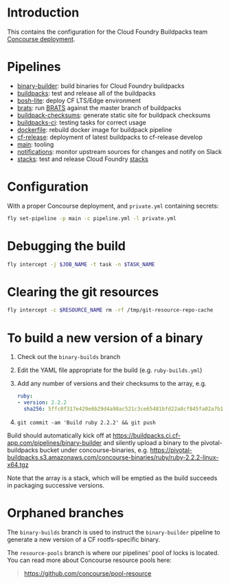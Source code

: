 # Introduction

This contains the configuration for the Cloud Foundry Buildpacks team [Concourse deployment](https://buildpacks.ci.cf-app.com/).

# Pipelines

* [binary-builder](pipelines/binary-builder.yml): build binaries for Cloud Foundry buildpacks
* [buildpacks](pipelines/templates/buildpack.yml): test and release all of the buildpacks
* [bosh-lite](pipelines/templates/bosh-lite.yml): deploy CF LTS/Edge environment
* [brats](pipelines/brats.yml): run [BRATS](https://github.com/cloudfoundry/brats) against the master branch of buildpacks
* [buildpack-checksums](pipelines/buildpack-checksums.yml): generate static site for buildpack checksums
* [buildpacks-ci](pipelines/buildpacks-ci.yml): testing tasks for correct usage
* [dockerfile](pipelines/dockerfile.yml): rebuild docker image for buildpack
	pipeline
* [cf-release](pipelines/cf-release.yml): deployment of latest buildpacks to
	cf-release develop
* [main](pipelines/main.yml): tooling
* [notifications](pipelines/notifications.yml): monitor upstream sources for
	changes and notify on Slack
* [stacks](pipelines/stacks.yml): test and release Cloud Foundry [stacks](https://github.com/cloudfoundry/stacks)

# Configuration

With a proper Concourse deployment, and `private.yml` containing secrets:

```sh
fly set-pipeline -p main -c pipeline.yml -l private.yml
```

# Debugging the build

```sh
fly intercept -j $JOB_NAME -t task -n $TASK_NAME
```

# Clearing the git resources

```sh
fly intercept -c $RESOURCE_NAME rm -rf /tmp/git-resource-repo-cache
```

# To build a new version of a binary

1. Check out the `binary-builds` branch
2. Edit the YAML file appropriate for the build (e.g. `ruby-builds.yml`)
3. Add any number of versions and their checksums to the array, e.g.

	```yaml
	ruby:
	- version: 2.2.2
	  sha256: 5ffc0f317e429e6b29d4a98ac521c3ce65481bfd22a8cf845fa02a7b113d9b44
	```

4. `git commit -am 'Build ruby 2.2.2' && git push`

Build should automatically kick off at
https://buildpacks.ci.cf-app.com/pipelines/binary-builder and silently
upload a binary to the pivotal-buildpacks bucket under
concourse-binaries,
e.g. https://pivotal-buildpacks.s3.amazonaws.com/concourse-binaries/ruby/ruby-2.2.2-linux-x64.tgz

Note that the array is a stack, which will be emptied as the build
succeeds in packaging successive versions.


# Orphaned branches

The `binary-builds` branch is used to instruct the `binary-builder`
pipeline to generate a new version of a CF rootfs-specific binary.

The `resource-pools` branch is where our pipelines' pool of locks is
located. You can read more about Concourse resource pools here:

> https://github.com/concourse/pool-resource
